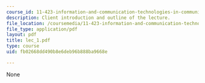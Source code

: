 ```yaml
---
course_id: 11-423-information-and-communication-technologies-in-community-development-spring-2004
description: Client introduction and outline of the lecture.
file_location: /coursemedia/11-423-information-and-communication-technologies-in-community-development-spring-2004/fb02668dd490b8e6deb96b888ba9668e_lec_1.pdf
file_type: application/pdf
layout: pdf
title: lec_1.pdf
type: course
uid: fb02668dd490b8e6deb96b888ba9668e

---
```

None